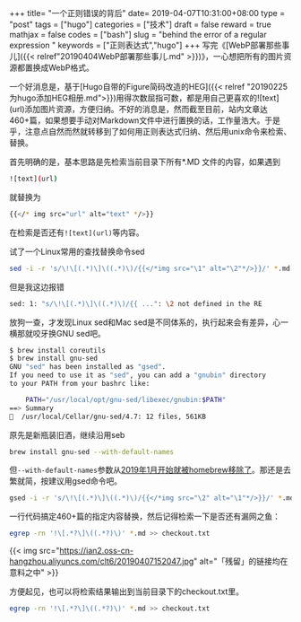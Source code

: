+++
title= "一个正则错误的背后"
date= 2019-04-07T10:31:00+08:00
type = "post"
tags = ["hugo"]
categories = ["技术"]
draft = false
reward = true
mathjax = false
codes = ["bash"]
slug = "behind the error of a regular expression "
keywords = ["正则表达式","hugo"]
+++
写完《[WebP部署那些事儿]({{< relref"20190404WebP部署那些事儿.md" >}})》，一心想把所有的图片资源都置换成WebP格式。

一个好消息是，基于[Hugo自带的Figure简码改造的HEG]({{< relref "20190225为hugo添加HEG相册.md">}})用得次数屈指可数，都是用自己更喜欢的![text]\(url\)添加图片资源，方便归纳。不好的消息是，然而截至目前，站内文章达460+篇，如果想要手动对Markdown文件中进行置换的话，工作量浩大。于是乎，注意点自然而然就转移到了如何用正则表达式归纳、然后用unix命令来检索、替换。
<!--more-->
首先明确的是，基本思路是先检索当前目录下所有*.MD 文件的内容，如果遇到

```bash
![text](url)
```
就替换为

```bash
{{</* img src="url" alt="text" */>}}
```
在检索是否还有`![text](url)`等内容。

试了一个Linux常用的查找替换命令sed

```bash
sed -i -r 's/\!\[(.*)\]\((.*)\)/{{</*img src="\1" alt="\2"*/>}}/' *.md
```
但是我这边报错

```bash
sed: 1: "s/\!\[(.*)\]\((.*)\)/{{ ...": \2 not defined in the RE
```
放狗一查，才发现Linux sed和Mac sed是不同体系的，执行起来会有差异，心一横那就咬牙换GNU sed吧。

```bash
$ brew install coreutils
$ brew install gnu-sed
GNU "sed" has been installed as "gsed".
If you need to use it as "sed", you can add a "gnubin" directory
to your PATH from your bashrc like:

    PATH="/usr/local/opt/gnu-sed/libexec/gnubin:$PATH"
==> Summary
  /usr/local/Cellar/gnu-sed/4.7: 12 files, 561KB
```
原先是新瓶装旧酒，继续沿用seb

```bash
brew install gnu-sed --with-default-names
```
但`--with-default-names`参数从[2019年1月开始就被homebrew移除了][l1]。那还是去繁就简，按建议用gsed命令吧。

```bash
gsed -i -r 's/\!\[(.*)\]\((.*)\)/{{</*img src="\2" alt="\1"*/>}}/' *.md
```

一行代码搞定460+篇的指定内容替换，然后记得检索一下是否还有漏网之鱼：

```bash
egrep -rn '!\[.*?\]\((.*?)\)' *.md >> checkout.txt
```

{{< img src="https://ian2.oss-cn-hangzhou.aliyuncs.com/clt6/20190407152047.jpg" alt="「残留」的链接均在意料之中" >}}

方便起见，也可以将检索结果输出到当前目录下的checkout.txt里。

```bash
egrep -rn '!\[.*?\]\((.*?)\)' *.md >> checkout.txt
```

[l1]: https://github.com/Homebrew/homebrew-core/search?q=default-names%20created%3A2019-01-01..2019-01-10&unscoped_q=default-names%20created%3A2019-01-01..2019-01-10&type=Commits

